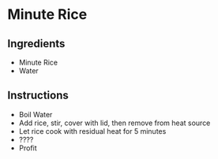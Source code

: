 # Minute Rice
## Ingredients
- Minute Rice
- Water

## Instructions
- Boil Water
- Add rice, stir, cover with lid, then remove from heat source
- Let rice cook with residual heat for 5 minutes
- ????
- Profit
